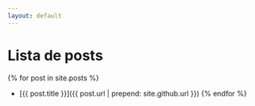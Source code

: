 ```yaml
---
layout: default
---
```

# Lista de posts

{% for post in site.posts %}
* [{{ post.title }}]({{ post.url | prepend: site.github.url }})
{% endfor %}





